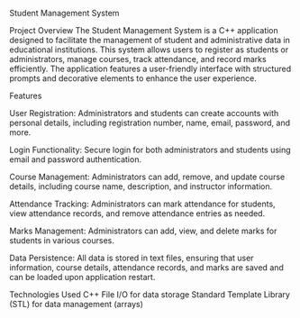 Student Management System

Project Overview
          The Student Management System is a C++ application designed to facilitate the management of student and administrative data in educational institutions. This system allows users to register as students or administrators, manage courses, track attendance, and record marks efficiently. The application features a user-friendly interface with structured prompts and decorative elements to enhance the user experience.

Features

User Registration:
        Administrators and students can create accounts with personal details, including registration number, name, email, password, and more.

Login Functionality:
        Secure login for both administrators and students using email and password authentication.

Course Management:
        Administrators can add, remove, and update course details, including course name, description, and instructor information.

Attendance Tracking:
        Administrators can mark attendance for students, view attendance records, and remove attendance entries as needed.

Marks Management:
        Administrators can add, view, and delete marks for students in various courses.

Data Persistence:
        All data is stored in text files, ensuring that user information, course details, attendance records, and marks are saved and can be loaded upon application restart.

Technologies Used
      C++
      File I/O for data storage
      Standard Template Library (STL) for data management (arrays)
